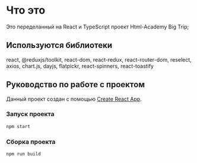 # Что это

Это переделанный на React и TypeScript проект Html-Academy Big Trip;

## Используются библиотеки

react, @reduxjs/toolkit, react-dom, react-redux, react-router-dom, reselect, axios, chart.js, dayjs, flatpickr, react-spinners, react-toastify

## Руководство по работе с проектом

Данный проект создан с помощью [Create React App](https://github.com/facebook/create-react-app).


### Запуск проекта

```bash
npm start
```

### Сборка проекта

```bash
npm run build
```
